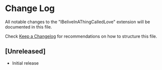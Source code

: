 # Change Log

All notable changes to the "IBeliveInAThingCalledLove" extension will be documented in this file.

Check [Keep a Changelog](http://keepachangelog.com/) for recommendations on how to structure this file.

## [Unreleased]

- Initial release

